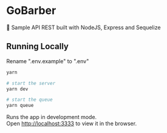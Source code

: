 # GoBarber
:barber: Sample API REST built with NodeJS, Express and Sequelize

## Running Locally

Rename ".env.example" to ".env" 

```sh
yarn

# start the server
yarn dev

# start the queue
yarn queue
```

Runs the app in development mode.<br>
Open [http://localhost:3333](http://localhost:3333) to view it in the browser.
